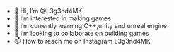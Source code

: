 - 👋 Hi, I’m @L3g3nd4MK
- 👀 I’m interested in making games 
- 🌱 I’m currently learning C++,unity and unreal engine 
- 💞️ I’m looking to collaborate on building games
- 📫 How to reach me on Instagram L3g3nd4MK

<!---
L3g3nd4MK/L3g3nd4MK is a ✨ special ✨ repository because its `README.md` (this file) appears on your GitHub profile.
You can click the Preview link to take a look at your changes.
--->
